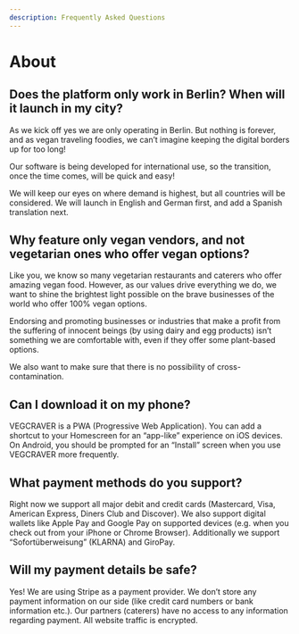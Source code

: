 ```yaml
---
description: Frequently Asked Questions
---
```


# About

## **Does the platform only work in Berlin? When will it launch in my city?**

As we kick off yes we are only operating in Berlin. But nothing is forever, and as vegan traveling foodies, we can’t imagine keeping the digital borders up for too long! 

Our software is being developed for international use, so the transition, once the time comes, will be quick and easy!

We will keep our eyes on where demand is highest, but all countries will be considered.  We will launch in English and German first, and add a Spanish translation next. 

## **Why feature only vegan vendors, and not vegetarian ones who offer vegan options?** 

Like you, we know so many vegetarian restaurants and caterers who offer amazing vegan food. However, as our values drive everything we do, we want to shine the brightest light possible on the brave businesses of the world who offer 100% vegan options. 

Endorsing and promoting businesses or industries that make a profit from the suffering of innocent beings \(by using dairy and egg products\) isn’t something we are comfortable with, even if they offer some plant-based options. 

We also want to make sure that there is no possibility of cross-contamination.

## **Can I download it on my phone?**

VEGCRAVER is a PWA \(Progressive Web Application\). You can add a shortcut to your Homescreen for an “app-like” experience on iOS devices. On Android, you should be prompted for an “Install” screen when you use VEGCRAVER more frequently.

## **What payment methods do you support?**

Right now we support all major debit and credit cards \(Mastercard, Visa, American Express, Diners Club and Discover\). We also support digital wallets like Apple Pay and Google Pay on supported devices \(e.g. when you check out from your iPhone or Chrome Browser\). Additionally we support “Sofortüberweisung” \(KLARNA\) and GiroPay.

## **Will my payment details be safe?**

Yes! We are using Stripe as a payment provider. We don’t store any payment information on our side \(like credit card numbers or bank information etc.\). Our partners \(caterers\) have no access to any information regarding payment. All website traffic is encrypted.

